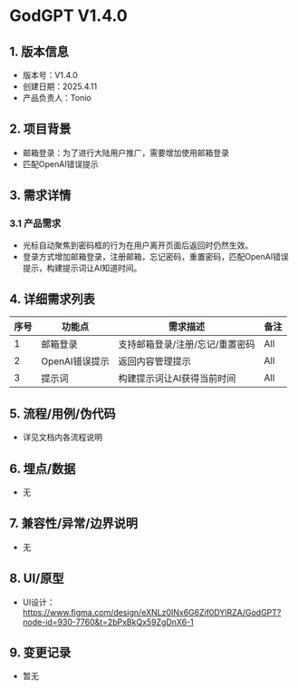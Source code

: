 # GodGPT V1.4.0

## 1. 版本信息
- 版本号：V1.4.0
- 创建日期：2025.4.11
- 产品负责人：Tonio

## 2. 项目背景
- 邮箱登录：为了进行大陆用户推广，需要增加使用邮箱登录
- 匹配OpenAI错误提示

## 3. 需求详情
### 3.1 产品需求
- 光标自动聚焦到密码框的行为在用户离开页面后返回时仍然生效。
- 登录方式增加邮箱登录，注册邮箱，忘记密码，重置密码，匹配OpenAI错误提示，构建提示词让AI知道时间。

## 4. 详细需求列表
| 序号 | 功能点 | 需求描述 | 备注 |
|------|--------|----------|------|
| 1    | 邮箱登录 | 支持邮箱登录/注册/忘记/重置密码 | All |
| 2    | OpenAI错误提示 | 返回内容管理提示 | All |
| 3    | 提示词 | 构建提示词让AI获得当前时间 | All |

## 5. 流程/用例/伪代码
- 详见文档内各流程说明

## 6. 埋点/数据
- 无

## 7. 兼容性/异常/边界说明
- 无

## 8. UI/原型
- UI设计：https://www.figma.com/design/eXNLz0INx6G6Zif0DYlRZA/GodGPT?node-id=930-7760&t=2bPxBkQx59ZgDnX6-1

## 9. 变更记录
- 暂无

